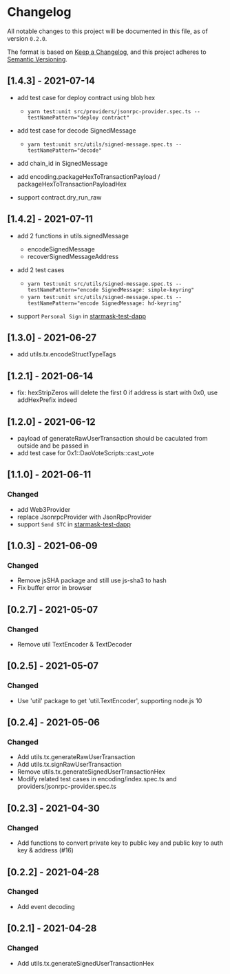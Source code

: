 # Changelog

All notable changes to this project will be documented in this file, as of version `0.2.0`.

The format is based on [Keep a Changelog](https://keepachangelog.com/en/1.0.0/),
and this project adheres to [Semantic Versioning](https://semver.org/spec/v2.0.0.html).

## [1.4.3] - 2021-07-14
- add test case for deploy contract using blob hex
    * `yarn test:unit src/providers/jsonrpc-provider.spec.ts --testNamePattern="deploy contract"`

- add test case for decode SignedMessage
    * `yarn test:unit src/utils/signed-message.spec.ts --testNamePattern="decode"`

- add chain_id in SignedMessage

- add encoding.packageHexToTransactionPayload / packageHexToTransactionPayloadHex

- support contract.dry_run_raw

## [1.4.2] - 2021-07-11
- add 2 functions in utils.signedMessage
    * encodeSignedMessage
    * recoverSignedMessageAddress
    
- add 2 test cases
    * `yarn test:unit src/utils/signed-message.spec.ts --testNamePattern="encode SignedMessage: simple-keyring"`
    * `yarn test:unit src/utils/signed-message.spec.ts --testNamePattern="encode SignedMessage: hd-keyring"`

- support `Personal Sign` in [starmask-test-dapp](https://github.com/starcoinorg/starmask-test-dapp)

## [1.3.0] - 2021-06-27
- add utils.tx.encodeStructTypeTags

## [1.2.1] - 2021-06-14
- fix: hexStripZeros will delete the first 0 if address is start with 0x0, use addHexPrefix indeed

## [1.2.0] - 2021-06-12
- payload of generateRawUserTransaction should be caculated from outside and be passed in 
- add test case for 0x1::DaoVoteScripts::cast_vote

## [1.1.0] - 2021-06-11

### Changed
- add Web3Provider
- replace JsonrpcProvider with JsonRpcProvider
- support `Send STC` in [starmask-test-dapp](https://github.com/starcoinorg/starmask-test-dapp)

###
## [1.0.3] - 2021-06-09

### Changed
- Remove jsSHA package and still use js-sha3 to hash
- Fix buffer error in browser

## [0.2.7] - 2021-05-07

### Changed
- Remove util TextEncoder & TextDecoder

## [0.2.5] - 2021-05-07

### Changed
- Use 'util' package to get 'util.TextEncoder', supporting node.js 10

## [0.2.4] - 2021-05-06

### Changed
- Add utils.tx.generateRawUserTransaction
- Add utils.tx.signRawUserTransaction
- Remove utils.tx.generateSignedUserTransactionHex
- Modify related test cases in encoding/index.spec.ts and providers/jsonrpc-provider.spec.ts

## [0.2.3] - 2021-04-30

### Changed
- Add functions to convert private key to public key and public key to auth key & address (#16)

## [0.2.2] - 2021-04-28

### Changed
- Add event decoding

## [0.2.1] - 2021-04-28

### Changed
- Add utils.tx.generateSignedUserTransactionHex
